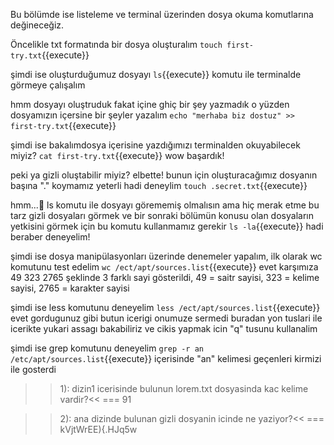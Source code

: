 Bu bölümde ise listeleme ve terminal üzerinden dosya okuma komutlarına değineceğiz.

Öncelikle txt formatında bir dosya oluşturalım `touch first-try.txt`{{execute}}

şimdi ise oluşturduğumuz dosyayı `ls`{{execute}} komutu ile terminalde görmeye çalışalım

hmm dosyayı oluştruduk fakat içine ghiç bir şey yazmadık o yüzden dosyamızın içersine bir şeyler yazalım `echo "merhaba biz dostuz" >> first-try.txt`{{execute}}

şimdi ise bakalımdosya içerisine yazdığımızı terminalden okuyabilecek miyiz? `cat first-try.txt`{{execute}} wow başardık!

peki ya gizli oluştabilir miyiz? elbette! bunun için oluşturacağımız dosyanın başına "." koymamız yeterli hadi deneylim `touch .secret.txt`{{execute}}

hmm...🧐 ls komutu ile dosyayı görememiş olmalısın ama hiç merak etme bu tarz gizli dosyaları görmek ve bir sonraki bölümün konusu olan dosyaların yetkisini görmek için bu komutu kullanmamız gerekir `ls -la`{{execute}} hadi beraber deneyelim!

şimdi ise dosya manipülasyonları üzerinde denemeler yapalım, ilk olarak wc komutunu test edelim `wc /ect/apt/sources.list`{{execute}} evet karşımıza 49 323 2765 şeklinde 3 farklı sayi gösterildi, 49 = saitr sayisi, 323 = kelime sayisi, 2765 = karakter sayisi

şimdi ise less komutunu deneyelim `less /ect/apt/sources.list`{{execute}} evet gordugunuz gibi butun icerigi onumuze sermedi buradan yon tuslari ile icerikte yukari assagı bakabiliriz ve cikis yapmak icin "q" tusunu kullanalim

şimdi ise grep komutunu deneyelim `grep -r an /etc/apt/sources.list`{{execute}} içerisinde "an" kelimesi geçenleri kirmizi ile gosterdi 

>>1): dizin1 icerisinde bulunun lorem.txt dosyasinda kac kelime vardir?<<
=== 91

>>2): ana dizinde bulunan gizli dosyanin icinde ne yaziyor?<<
=== kVjtWrEE){.HJq5w
